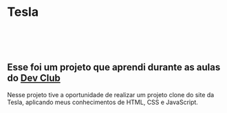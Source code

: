 <h1>Tesla</h1>
<br>
<br>
<br>

<h2> Esse foi um projeto que aprendi durante as aulas do <a href="https://rodolfomori.com.br/devclub/">Dev Club</a> </h2>

<p> Nesse projeto tive a oportunidade de realizar um projeto clone do site da Tesla, aplicando meus conhecimentos de HTML, CSS e JavaScript. </p>
